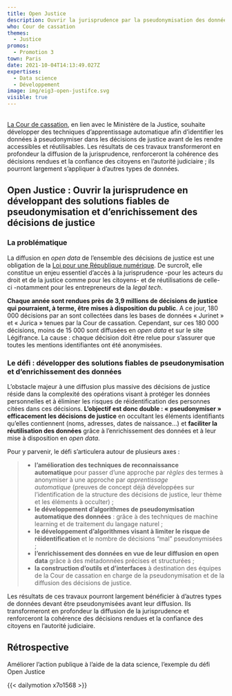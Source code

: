```yaml
---
title: Open Justice
description: Ouvrir la jurisprudence par la pseudonymisation des données
who: Cour de cassation
themes:
  - Justice
promos:
  - Promotion 3
town: Paris
date: 2021-10-04T14:13:49.027Z
expertises:
  - Data science
  - Développement
image: img/eig3-open-justifce.svg
visible: true
---
```

[\
La Cour de cassation](https://www.courdecassation.fr/), en lien avec le Ministère de la Justice, souhaite développer des techniques d’apprentissage automatique afin d’identifier les données à pseudonymiser dans les décisions de justice avant de les rendre accessibles et réutilisables. Les résultats de ces travaux transformeront en profondeur la diffusion de la jurisprudence, renforceront la cohérence des décisions rendues et la confiance des citoyens en l’autorité judiciaire ; ils pourront largement s’appliquer à d’autres types de données.

## Open Justice : Ouvrir la jurisprudence en développant des solutions fiables de pseudonymisation et d’enrichissement des décisions de justice

### La problématique

La diffusion en *open data* de l’ensemble des décisions de justice est une obligation de la [Loi pour une République numérique](https://www.economie.gouv.fr/republique-numerique). De surcroît, elle constitue un enjeu essentiel d’accès à la jurisprudence -pour les acteurs du droit et de la justice comme pour les citoyens- et de réutilisations de celle-ci -notamment pour les entrepreneurs de la *legal tech*.

**Chaque année sont rendues près de 3,9 millions de décisions de justice qui pourraient, à terme, être mises à disposition du public**. A ce jour, 180 000 décisions par an sont collectées dans les bases de données « Jurinet » et « Jurica » tenues par la Cour de cassation. Cependant, sur ces 180 000 décisions, moins de 15 000 sont diffusées en *open data* et sur le site Légifrance. La cause : chaque décision doit être relue pour s’assurer que toutes les mentions identifiantes ont été anonymisées.

### Le défi : développer des solutions fiables de pseudonymisation et d’enrichissement des données

L’obstacle majeur à une diffusion plus massive des décisions de justice réside dans la complexité des opérations visant à protéger les données personnelles et à éliminer les risques de réidentification des personnes citées dans ces décisions. **L’objectif est donc double : « pseudonymiser » efficacement les décisions de justice** en occultant les éléments identifiants qu’elles contiennent (noms, adresses, dates de naissance…) et **faciliter la réutilisation des données** grâce à l’enrichissement des données et à leur mise à disposition en *open data*.

Pour y parvenir, le défi s’articulera autour de plusieurs axes :

> * **l’amélioration des techniques de reconnaissance automatique** pour passer d’une approche par *règles* des termes à anonymiser à une approche par *apprentissage automatique* (preuves de concept déjà développées sur l’identification de la structure des décisions de justice, leur thème et les éléments à occulter) ;
> * **le développement d’algorithmes de pseudonymisation automatique des données** : grâce à des techniques de machine learning et de traitement du langage naturel ;
> * **le développement d’algorithmes visant à limiter le risque de réidentification** et le nombre de décisions “mal” pseudonymisées ;
> * **l’enrichissement des données en vue de leur diffusion en open data** grâce à des métadonnées précises et structurées ;
> * **la construction d’outils et d’interfaces** à destination des équipes de la Cour de cassation en charge de la pseudonymisation et de la diffusion des décisions de justice.

Les résultats de ces travaux pourront largement bénéficier à d’autres types de données devant être pseudonymisées avant leur diffusion. Ils transformeront en profondeur la diffusion de la jurisprudence et renforceront la cohérence des décisions rendues et la confiance des citoyens en l’autorité judiciaire.

## Rétrospective

Améliorer l’action publique à l’aide de la data science, l’exemple du défi Open Justice

{{< dailymotion x7o1568 >}}